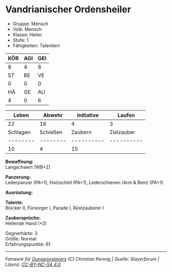 # Vandrianischer Ordensheiler  
- Gruppe: Mensch  
- Volk: Mensch  
- Klasse: Heiler  
- Stufe: 1  
- Fähigkeiten: Talentiert  


| KÖR | AGI | GEI |  
| --- | --- | --- |  
| 8   | 4   | 8   |
| ST  | BE  | VE  |  
| 0   | 0   | 0   |
| HÄ  | GE  | AU  |  
| 4   | 0   | 6   |


| Leben    | Abwehr   | Initiative | Laufen     |
| -------- | -------- | ---------- | ---------- |
| 22       | 16       | 4          | 3          |
| Schlagen | Schießen | Zaubern    | Zielzauber |
| -------- | -------- | ---------- | ---------- |
| 10       | 4        | 15         |            |

**Bewaffnung:**  
Langschwert (WB+2)

**Panzerung:**  
Lederpanzer (PA+1), Holzschild (PA+1), Lederschienen (Arm & Bein) (PA+1)

**Ausrüstung:**  


**Talente:**  
Blocker II, Fürsorger I, Parade I, Rüstzauberer I

**Zaubersprüche:**  
Heilende Hand (+2)

Gegnerhärte: 3  
Größe: Normal  
Erfahrungspunkte: 61  



___
*Fanwerk für [Dungeonslayers](https://www.dungeonslayers.net/) (C) Christian Kennig | Quelle: Slayerforum | Lizenz: [CC-BY-NC-SA 4.0](https://creativecommons.org/licenses/by-nc-sa/4.0/deed.de)*